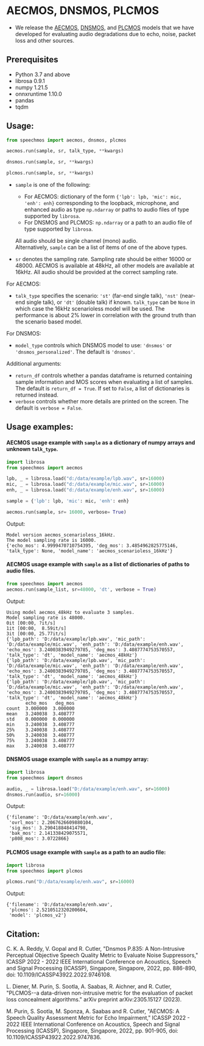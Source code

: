 # AECMOS, DNSMOS, PLCMOS

* We release the [AECMOS](https://ieeexplore.ieee.org/document/9747836, "AECMOS: A Speech Quality Assessment Metric for Echo Impairment."), [DNSMOS](https://ieeexplore.ieee.org/document/9746108, "DNSMOS P.835: A Non-Intrusive Perceptual Objective Speech Quality Metric to Evaluate Noise Suppressors."), and [PLCMOS](https://arxiv.org/abs/2305.15127, "PLCMOS--a data-driven non-intrusive metric for the evaluation of packet loss concealment algorithms.") models that we have developed for evaluating audio degradations due to echo, noise, packet loss and other sources.

## Prerequisites
- Python 3.7 and above
- librosa 0.9.1
- numpy 1.21.5
- onnxruntime 1.10.0
- pandas
- tqdm


## Usage:
```python
from speechmos import aecmos, dnsmos, plcmos

aecmos.run(sample, sr, talk_type, **kwargs)

dnsmos.run(sample, sr, **kwargs)

plcmos.run(sample, sr, **kwargs)
``` 

- `sample` is one of the following:
    - For AECMOS:  dictionary of the form `{'lpb': lpb, 'mic': mic, 'enh': enh}` corresponding to the loopback, microphone, and enhanced audio as type `np.ndarray` or paths to audio files of type supported by `librosa`. 
    - For DNSMOS and PLCMOS: `np.ndarray` or a path to an audio file of type supported by `librosa`.
    
    All audio should be single channel (mono) audio.  
    Alternatively, `sample` can be a list of items of one of the above types.  

-  `sr` denotes the sampling rate. Sampling rate should be either 16000 or 48000. AECMOS is available at 48kHz, all other models are available at 16kHz. All audio should be provided at the correct sampling rate.

For AECMOS:
- `talk_type` specifies the scenario: `'st'` (far-end single talk), `'nst'` (near-end single talk), or `'dt'` (double talk) if known. `talk_type` can be `None` in which case the 16kHz scenarioless model will be used. The performance is about 2% lower in correlation with the ground truth than the scenario based model.

For DNSMOS: 
- `model_type` controls which DNSMOS model to use: `'dnsmos'` or `'dnsmos_personalized'`. The default is `'dnsmos'`.

Additional arguments:
- `return_df` controls whether a pandas dataframe is returned containing sample information and MOS scores when evaluating a list of samples. The default is `return_df = True`. If set to `False`, a list of dictionaries is returned instead.
- `verbose` controls whether more details are printed on the screen. The default is `verbose = False`.

## Usage examples:

#### AECMOS usage example with `sample` as a dictionary of numpy arrays and unknown `talk_type`.

```python
import librosa
from speechmos import aecmos

lpb, _ = librosa.load("d:/data/example/lpb.wav", sr=16000)
mic, _ = librosa.load("d:/data/example/mic.wav", sr=16000)
enh, _ = librosa.load("d:/data/example/enh.wav", sr=16000)

sample = {'lpb': lpb, 'mic': mic, 'enh': enh}

aecmos.run(sample, sr= 16000, verbose= True)
```

Output:
```
Model version aecmos_scenarioless_16kHz.
The model sampling rate is 16000.
{'echo_mos': 4.9999470710754395, 'deg_mos': 3.4854962825775146, 'talk_type': None, 'model_name': 'aecmos_scenarioless_16kHz'}
```


#### AECMOS usage example with `sample` as a list of dictionaries of paths to audio files.

```python
from speechmos import aecmos
aecmos.run(sample_list, sr=48000, 'dt', verbose = True)
```

Output:
```
Using model aecmos_48kHz to evaluate 3 samples.
Model sampling rate is 48000.
0it [00:00, ?it/s]
1it [00:00,  8.59it/s]
3it [00:00, 25.77it/s]
{'lpb_path': 'D:/data/example/lpb.wav', 'mic_path': 'D:/data/example/mic.wav', 'enh_path': 'D:/data/example/enh.wav', 'echo_mos': 3.2400383949279785, 'deg_mos': 3.4087774753570557, 'talk_type': 'dt', 'model_name': 'aecmos_48kHz'}
{'lpb_path': 'D:/data/example/lpb.wav', 'mic_path': 'D:/data/example/mic.wav', 'enh_path': 'D:/data/example/enh.wav', 'echo_mos': 3.2400383949279785, 'deg_mos': 3.4087774753570557, 'talk_type': 'dt', 'model_name': 'aecmos_48kHz'}
{'lpb_path': 'D:/data/example/lpb.wav', 'mic_path': 'D:/data/example/mic.wav', 'enh_path': 'D:/data/example/enh.wav', 'echo_mos': 3.2400383949279785, 'deg_mos': 3.4087774753570557, 'talk_type': 'dt', 'model_name': 'aecmos_48kHz'}
       echo_mos   deg_mos
count  3.000000  3.000000
mean   3.240038  3.408777
std    0.000000  0.000000
min    3.240038  3.408777
25%    3.240038  3.408777
50%    3.240038  3.408777
75%    3.240038  3.408777
max    3.240038  3.408777
```

#### DNSMOS usage example with `sample` as a numpy array:

```python
import librosa
from speechmos import dnsmos

audio, _ = librosa.load("D:/data/example/enh.wav", sr=16000)
dnsmos.run(audio, sr=16000)
```

Output:
```
{'filename': 'D:/data/example/enh.wav',
 'ovrl_mos': 2.2067626609880104,
 'sig_mos': 3.290418848414798,
 'bak_mos': 2.141338429075571,
 'p808_mos': 3.0722866}
```

#### PLCMOS usage example with `sample` as a path to an audio file:

```python
import librosa
from speechmos import plcmos

plcmos.run("D:/data/example/enh.wav", sr=16000)
```

Output:
```
{'filename': 'D:/data/example/enh.wav',
 'plcmos': 2.5210512320200604,
 'model': 'plcmos_v2'}
```

## Citation:
C. K. A. Reddy, V. Gopal and R. Cutler, "Dnsmos P.835: A Non-Intrusive Perceptual Objective Speech Quality Metric to Evaluate Noise Suppressors," ICASSP 2022 - 2022 IEEE International Conference on Acoustics, Speech and Signal Processing (ICASSP), Singapore, Singapore, 2022, pp. 886-890, doi: 10.1109/ICASSP43922.2022.9746108.

L. Diener, M. Purin, S. Sootla, A. Saabas, R. Aichner, and R. Cutler, "PLCMOS--a data-driven non-intrusive metric for the evaluation of packet loss concealment algorithms." arXiv preprint arXiv:2305.15127 (2023).

M. Purin, S. Sootla, M. Sponza, A. Saabas and R. Cutler, "AECMOS: A Speech Quality Assessment Metric for Echo Impairment," ICASSP 2022 - 2022 IEEE International Conference on Acoustics, Speech and Signal Processing (ICASSP), Singapore, Singapore, 2022, pp. 901-905, doi: 10.1109/ICASSP43922.2022.9747836.
